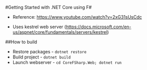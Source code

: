 #Getting Started with .NET Core using F#

- Reference: https://www.youtube.com/watch?v=2xG31sUsCdc

- Uses kestrel web server (https://docs.microsoft.com/en-us/aspnet/core/fundamentals/servers/kestrel)


##How to build

- Restore packages - `dotnet restore`
- Build project - `dotnet build`
- Launch webserver - `cd CoreFSharp.Web; dotnet run`
